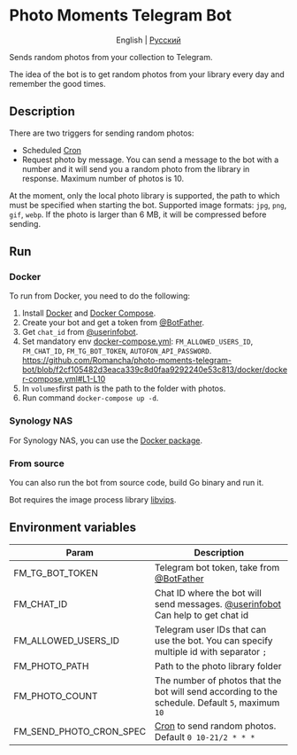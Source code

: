 # Photo Moments Telegram Bot

<p align="center">
  <span>English</span> |
  <a href="https://github.com/Romancha/photo-moments-telegram-bot/tree/master/lang/ru#photo-moments-telegram-bot">Русский</a>
</p>

Sends random photos from your collection to Telegram.

The idea of the bot is to get random photos from your library every day and remember the good times.

## Description

There are two triggers for sending random photos:

- Scheduled [Cron](https://en.wikipedia.org/wiki/Cron)
- Request photo by message. You can send a message to the bot with a number and it will send you a random photo from the
  library in response. Maximum number of photos is 10.

At the moment, only the local photo library is supported, the path to which must be specified when starting the bot.
Supported image formats: ``jpg``, ``png``, ``gif``, ``webp``.
If the photo is larger than 6 MB, it will be compressed before sending.

## Run

### Docker

To run from Docker, you need to do the following:

1. Install [Docker](https://docs.docker.com/get-docker/)
   and [Docker Compose](https://docs.docker.com/compose/install/).
2. Create your bot and get a token from [@BotFather](https://t.me/BotFather).
3. Get `chat_id` from [@userinfobot](https://t.me/userinfobot).
4. Set mandatory
   env [docker-compose.yml](/docker/docker-compose.yml): ``FM_ALLOWED_USERS_ID``, ``FM_CHAT_ID``, ``FM_TG_BOT_TOKEN``, ``AUTOFON_API_PASSWORD``.
   https://github.com/Romancha/photo-moments-telegram-bot/blob/f2cf105482d3eaca339c8d0faa9292240e53c813/docker/docker-compose.yml#L1-L10
5. In ``volumes``first path is the path to the folder with photos.
6. Run command ``docker-compose up -d``.

### Synology NAS

For Synology NAS, you can use the [Docker package](https://www.synology.com/en-us/dsm/packages/Docker).

### From source

You can also run the bot from source code, build Go binary and run it.

Bot requires the image process library [libvips](https://www.libvips.org/).

## Environment variables

| Param                   | Description                                                                                                |
|-------------------------|------------------------------------------------------------------------------------------------------------|
| FM_TG_BOT_TOKEN         | Telegram bot token, take from [@BotFather](https://t.me/BotFather)                                         |
| FM_CHAT_ID              | Chat ID where the bot will send messages. [@userinfobot](https://t.me/userinfobot) Can help to get chat id |
| FM_ALLOWED_USERS_ID     | Telegram user IDs that can use the bot. You can specify multiple id with separator ``;``                   |
| FM_PHOTO_PATH           | Path to the photo library folder                                                                           |
| FM_PHOTO_COUNT          | The number of photos that the bot will send according to the schedule. Default ``5``, maximum ``10``       |
| FM_SEND_PHOTO_CRON_SPEC | [Cron](https://en.wikipedia.org/wiki/Cron) to send random photos. Default ``0 10-21/2 * * *``              |
